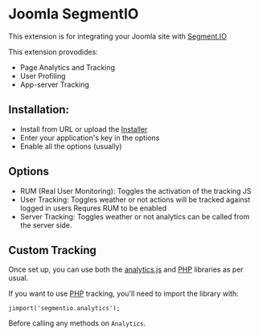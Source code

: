 # Joomla SegmentIO

This extension is for integrating your Joomla site with [Segment.IO][segment]

This extension provodides:

* Page Analytics and Tracking
* User Profiling
* App-server Tracking

## Installation:

* Install from URL or upload the [Installer][download]
* Enter your application's key in the options
* Enable all the options (usually)

## Options

* RUM (Real User Monitoring): Toggles the activation of the tracking JS
* User Tracking: Toggles weather or not actions will be tracked against logged in users
  Requres RUM to be enabled
* Server Tracking: Toggles weather or not analytics can be called from the server side.


## Custom Tracking

Once set up, you can use both the [analytics.js][analyticsjs] and [PHP][analytics-php] libraries as per usual.

If you want to use [PHP][analytics-php] tracking, you'll need to import the library with:

    jimport('segmentio.analytics');

Before calling any methods on `Analytics`.


[segment]: https://segment.io/
[analyticsjs]: https://segment.io/libraries/analytics.js
[analytics-php]: https://segment.io/libraries/php
[download]: http://updates.mrzen.com/segmentio/segmentio-latest.zip
